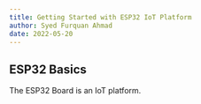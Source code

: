 ```yaml
---
title: Getting Started with ESP32 IoT Platform
author: Syed Furquan Ahmad
date: 2022-05-20
---
```


## ESP32 Basics

The ESP32 Board is an IoT platform.
